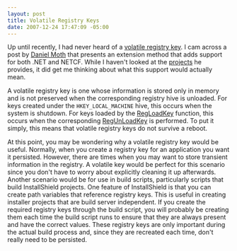 ```yaml
---
layout: post
title: Volatile Registry Keys
date: 2007-12-24 17:47:09 -05:00
---
```


Up until recently, I had never heard of a [volatile registry key](http://msdn2.microsoft.com/en-gb/library/ms891450.aspx). I cam across a post by [Daniel Moth](http://www.danielmoth.com/Blog/2007/12/volatile-registrykey.html) that presents an extension method that adds support for both .NET and NETCF. While I haven't looked at the [projects](http://www.danielmoth.com/Blog/VolatileRegSolution.zip) he provides, it did get me thinking about what this support would actually mean.

A volatile registry key is one whose information is stored only in memory and is not preserved when the corresponding registry hive is unloaded. For keys created under the `HKEY_LOCAL_MACHINE` hive, this occurs when the system is shutdown. For keys loaded by the [RegLoadKey](http://msdn2.microsoft.com/en-gb/library/ms724889(VS.85).aspx) function, this occurs when the corresponding [RegUnLoadKey](http://msdn2.microsoft.com/en-gb/library/ms724924(VS.85).aspx) is performed. To put it simply, this means that volatile registry keys do not survive a reboot.

At this point, you may be wondering why a volatile registry key would be useful. Normally, when you create a registry key for an application you want it persisted. However, there are times when you may want to store transient information in the registry. A volatile key would be perfect for this scenario since you don't have to worry about explicitly cleaning it up afterwards. Another scenario would be for use in build scripts, particularly scripts that build InstallShield projects. One feature of InstallShield is that you can create path variables that reference registry keys. This is useful in creating installer projects that are build server independent. If you create the required registry keys through the build script, you will probably be creating them each time the build script runs to ensure that they are always present and have the correct values. These registry keys are only important during the actual build process and, since they are recreated each time, don't really need to be persisted.
